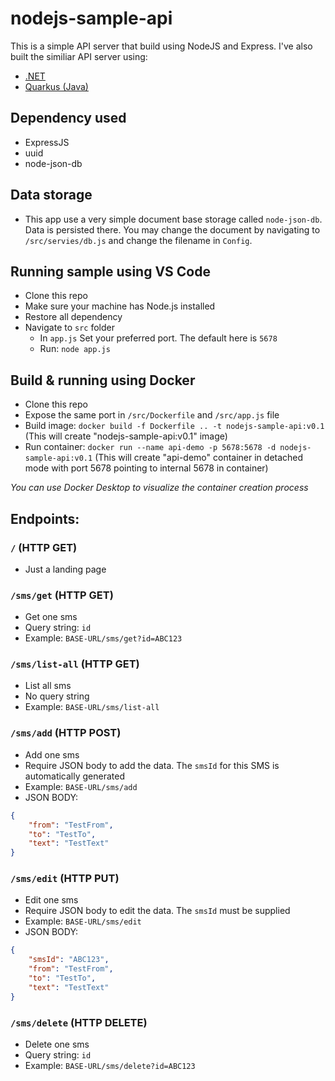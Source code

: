 # nodejs-sample-api

This is a simple API server that build using NodeJS and Express. I've also built the similiar API server using:
- [.NET](https://github.com/ahmadnazif/aspnetcore-aot-sample-api)
- [Quarkus (Java)](https://github.com/ahmadnazif/quarkus-sample-api)

## Dependency used
- ExpressJS
- uuid
- node-json-db

## Data storage
- This app use a very simple document base storage called `node-json-db`. Data is persisted there. You may change the document by navigating to `/src/servies/db.js` and change the filename in `Config`.

## Running sample using VS Code
- Clone this repo
- Make sure your machine has Node.js installed
- Restore all dependency
- Navigate to `src` folder
  - In `app.js` Set your preferred port. The default here is `5678`
  - Run: `node app.js`

## Build & running using Docker
- Clone this repo
- Expose the same port in `/src/Dockerfile` and `/src/app.js` file
- Build image: `docker build -f Dockerfile .. -t nodejs-sample-api:v0.1` (This will create "nodejs-sample-api:v0.1" image)
- Run container: `docker run --name api-demo -p 5678:5678 -d nodejs-sample-api:v0.1` (This will create "api-demo" container in detached mode with port 5678 pointing to internal 5678 in container)

*You can use Docker Desktop to visualize the container creation process*

## Endpoints:
### `/` (HTTP GET)
- Just a landing page
### `/sms/get` (HTTP GET)
- Get one sms
- Query string: `id`
- Example: `BASE-URL/sms/get?id=ABC123`
### `/sms/list-all` (HTTP GET)
- List all sms
- No query string
- Example: `BASE-URL/sms/list-all`  
### `/sms/add` (HTTP POST)
 - Add one sms
 - Require JSON body to add the data. The `smsId` for this SMS is automatically generated
 - Example: `BASE-URL/sms/add`
 - JSON BODY:
```json
{
	"from": "TestFrom",
	"to": "TestTo",
	"text": "TestText"
}
```
### `/sms/edit` (HTTP PUT)
- Edit one sms
- Require JSON body to edit the data. The `smsId` must be supplied
- Example: `BASE-URL/sms/edit`
- JSON BODY:
```json
{
	"smsId": "ABC123",
	"from": "TestFrom",
	"to": "TestTo",
	"text": "TestText"
}
```
### `/sms/delete` (HTTP DELETE)
- Delete one sms
- Query string: `id`
- Example: `BASE-URL/sms/delete?id=ABC123`
